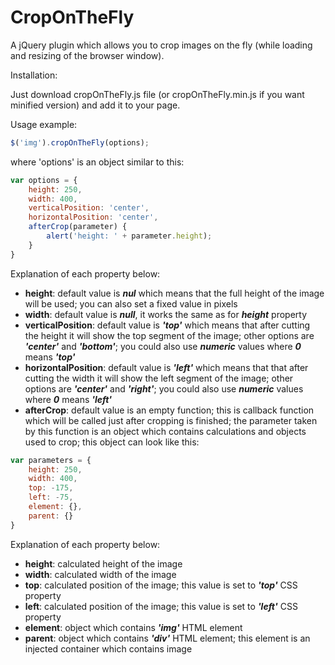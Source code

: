 CropOnTheFly
============

A jQuery plugin which allows you to crop images on the fly (while loading and resizing of the browser window).

Installation:

Just download cropOnTheFly.js file (or cropOnTheFly.min.js if you want minified version) and add it to your page.

Usage example:

```javascript
$('img').cropOnTheFly(options);
```

where 'options' is an object similar to this:

```javascript
var options = {
    height: 250,
    width: 400,
    verticalPosition: 'center',
    horizontalPosition: 'center',
    afterCrop(parameter) {
        alert('height: ' + parameter.height);
    }
}
```

Explanation of each property below:

* **height**: default value is _**nul**_ which means that the full height of the image will be used; you can also set a fixed value in pixels
* **width**: default value is _**null**_, it works the same as for _**height**_ property
* **verticalPosition**: default value is _**'top'**_ which means that after cutting the height it will show the top segment of the image; other options are _**'center'**_ and _**'bottom'**_; you could also use _**numeric**_ values where _**0**_ means _**'top'**_
* **horizontalPosition**: default value is _**'left'**_ which means that that after cutting the width it will show the left segment of the image; other options are _**'center'**_ and _**'right'**_; you could also use _**numeric**_ values where _**0**_ means _**'left'**_
* **afterCrop**: default value is an empty function; this is callback function which will be called just after cropping is finished; the parameter taken by this function is an object which contains calculations and objects used to crop; this object can look like this:

```javascript
var parameters = {
    height: 250,
    width: 400,
    top: -175,
    left: -75,
    element: {},
    parent: {}
}
```

Explanation of each property below:

* **height**: calculated height of the image
* **width**: calculated width of the image
* **top**: calculated position of the image; this value is set to _**'top'**_ CSS property
* **left**: calculated position of the image; this value is set to _**'left'**_ CSS property
* **element**: object which contains _**'img'**_ HTML element
* **parent**: object which contains _**'div'**_ HTML element; this element is an injected container which contains image
